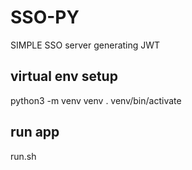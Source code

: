 # SSO-PY
SIMPLE SSO server generating JWT

## virtual env setup
python3 -m venv venv
. venv/bin/activate

## run app
run.sh
